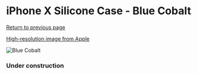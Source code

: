 # iPhone X Silicone Case - Blue Cobalt

[Return to previous page](/iphone_x)

[High-resolution image from Apple](https://store.storeimages.cdn-apple.com/8756/as-images.apple.com/is/MQT42?wid=4500&hei=4500&fmt=png)

<div style="width: 384px"><img src="/everyphone/MQT42.png" alt="Blue Cobalt"></div>

### Under construction
